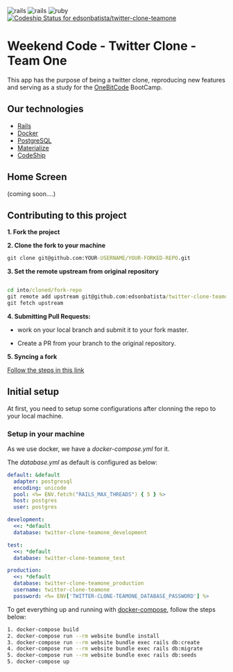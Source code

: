 ![rails](https://img.shields.io/docker/automated/jrottenberg/ffmpeg.svg)
![rails](https://img.shields.io/badge/Rails-5.0.1-red.svg)
![ruby](https://img.shields.io/badge/Ruby-2.4.0-red.svg)
[ ![Codeship Status for edsonbatista/twitter-clone-teamone](https://app.codeship.com/projects/31f7cb40-8b35-0135-6f8f-7621a36fc064/status?branch=master)](https://app.codeship.com/projects/249257)


# Weekend Code - Twitter Clone - Team One

This app has the purpose of being a twitter clone, reproducing new features and serving as a study for the [OneBitCode](http://onebitcode.com/) BootCamp.

## Our technologies

- [Rails](http://rubyonrails.org/)
- [Docker](https://docs.docker.com/)
- [PostgreSQL](https://www.postgresql.org/)
- [Materialize](http://materializecss.com/)
- [CodeShip](https://codeship.com/)

## Home Screen

 (coming soon....)


## Contributing to this project

 **1. Fork the project**

 **2. Clone the fork to your machine**

 ```cmd
 git clone git@github.com:YOUR-USERNAME/YOUR-FORKED-REPO.git
 ```

 **3. Set the remote upstream from original repository**

 ```cmd

 cd into/cloned/fork-repo
 git remote add upstream git@github.com:edsonbatista/twitter-clone-teamone.git
 git fetch upstream
 ```
 **4. Submitting Pull Requests:**

 * work on your local branch and submit it to your fork master.

 * Create a PR from your branch to the original repository.

 **5. Syncing a fork**

 [Follow the steps in this link](https://help.github.com/articles/syncing-a-fork/)


## Initial setup

At first, you need to setup some configurations after clonning the repo to your local machine.

### Setup in your machine

 As we use docker, we have a _docker-compose.yml_ for it.

 The _database.yml_ as default is configured as below:

 ```yaml
 default: &default
   adapter: postgresql
   encoding: unicode
   pool: <%= ENV.fetch("RAILS_MAX_THREADS") { 5 } %>
   host: postgres
   user: postgres

 development:
   <<: *default
   database: twitter-clone-teamone_development

 test:
   <<: *default
   database: twitter-clone-teamone_test

 production:
   <<: *default
   database: twitter-clone-teamone_production
   username: twitter-clone-teamone
   password: <%= ENV['TWITTER-CLONE-TEAMONE_DATABASE_PASSWORD'] %>

 ```

 To get everything up and running with [docker-compose](https://docs.docker.com/compose/), follow the steps below:

 ```sh
 1. docker-compose build
 2. docker-compose run --rm website bundle install
 3. docker-compose run --rm website bundle exec rails db:create
 4. docker-compose run --rm website bundle exec rails db:migrate
 5. docker-compose run --rm website bundle exec rails db:seeds
 5. docker-compose up
 ```
